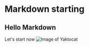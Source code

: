 # Markdown starting
## Hello Markdown
Let's start now
![Image of Yaktocat](https://octodex.github.com/images/yaktocat.png)
